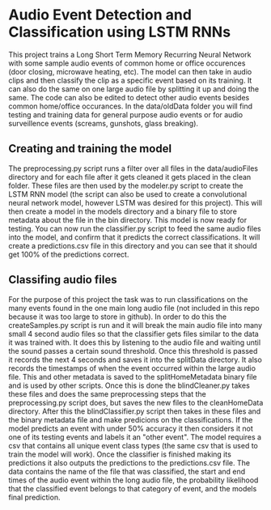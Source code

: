 # Audio Event Detection and Classification using LSTM RNNs
This project trains a Long Short Term Memory Recurring Neural Network with some sample audio events of common home or office occurences (door closing, microwave heating, etc). The model can then take in audio clips and then classify the clip as a specific event based on its training. It can also do the same on one large audio file by splitting it up and doing the same. The code can also be edited to detect other audio events besides common home/office occurances. In the data/oldData folder you will find testing and training data for general purpose audio events or for audio surveillence events (screams, gunshots, glass breaking). 

## Creating and training the model
The preprocessing.py script runs a filter over all files in the data/audioFiles directory and for each file after it gets cleaned it gets placed in the clean folder. These files are then used by the modeler.py script to create the LSTM RNN model (the script can also be used to create a convolutional neural network model, however LSTM was desired for this project). This will then create a model in the models directory and a binary file to store metadata about the file in the bin directory. This model is now ready for testing. You can now run the classifier.py script to feed the same audio files into the model, and confirm that it predicts the correct classifications. It will create a predictions.csv file in this directory and you can see that it should get 100% of the predictions correct.

## Classifing audio files
For the purpose of this project the task was to run classifications on the many events found in the one main long audio file (not included in this repo because it was too large to store in github). In order to do this the createSamples.py script is run and it will break the main audio file into many small 4 second audio files so that the classifier gets files similar to the data it was trained with. It does this by listening to the audio file and waiting until the sound passes a certain sound threshold. Once this threshold is passed it records the next 4 seconds and saves it into the splitData directory. It also records the timestamps of when the event occurred within the large audio file. This and other metadata is saved to the splitHomeMetadata binary file and is used by other scripts. Once this is done the blindCleaner.py takes these files and does the same preprocessing steps that the preprocessing.py script does, but saves the new files to the cleanHomeData directory. After this the blindClassifier.py script then takes in these files and the binary metadata file and make predicions on the classifications. If the model predicts an event with under 50% accuracy it then considers it not one of its testing events and labels it an "other event". 
The model requires a csv that contains all unique event class types (the same csv that is used to train the model will work). Once the classifier is finished making its predictions it also outputs the predictions to the predictions.csv file. The data contains the name of the file that was classified, the start and end times of the audio event within the long audio file, the probability likelihood that the classified event belongs to that category of event, and the models final prediction.  